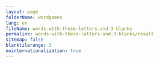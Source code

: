 ```yaml
---
layout: page
folderName: wordgames
lang: en
fileName: words-with-these-letters-and-3-blanks
permalink: words-with-these-letters-and-3-blanks/result
sitemap: false
blanktilerange: 3
nointernationalization: true
---
```

